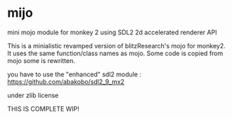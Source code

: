 # mijo
mini mojo module for monkey 2 using SDL2 2d accelerated renderer API

This is a minialistic revamped version of blitzResearch's mojo for monkey2. It uses the same function/class names as mojo. Some code is copied from mojo some is rewritten.

you have to use the "enhanced" sdl2 module : https://github.com/abakobo/sdl2_9_mx2

under zlib license

THIS IS COMPLETE WIP!
